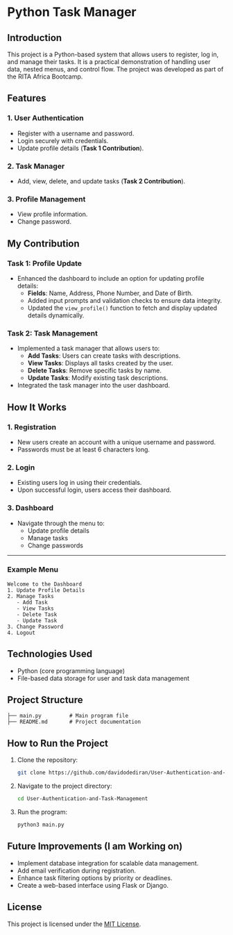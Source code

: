 # Python Task Manager

## Introduction
This project is a Python-based system that allows users to register, log in, and manage their tasks. It is a practical demonstration of handling user data, nested menus, and control flow. The project was developed as part of the RITA Africa Bootcamp.

## Features

### 1. User Authentication
- Register with a username and password.
- Login securely with credentials.
- Update profile details (**Task 1 Contribution**).

### 2. Task Manager
- Add, view, delete, and update tasks (**Task 2 Contribution**).

### 3. Profile Management
- View profile information.
- Change password.

## My Contribution

### Task 1: Profile Update
- Enhanced the dashboard to include an option for updating profile details:
  - **Fields**: Name, Address, Phone Number, and Date of Birth.
  - Added input prompts and validation checks to ensure data integrity.
  - Updated the `view_profile()` function to fetch and display updated details dynamically.

### Task 2: Task Management
- Implemented a task manager that allows users to:
  - **Add Tasks**: Users can create tasks with descriptions.
  - **View Tasks**: Displays all tasks created by the user.
  - **Delete Tasks**: Remove specific tasks by name.
  - **Update Tasks**: Modify existing task descriptions.
- Integrated the task manager into the user dashboard.

## How It Works

### 1. Registration
- New users create an account with a unique username and password.
- Passwords must be at least 6 characters long.

### 2. Login
- Existing users log in using their credentials.
- Upon successful login, users access their dashboard.

### 3. Dashboard
- Navigate through the menu to:
  - Update profile details
  - Manage tasks
  - Change passwords

---

### Example Menu
```plaintext
Welcome to the Dashboard
1. Update Profile Details
2. Manage Tasks
   - Add Task
   - View Tasks
   - Delete Task
   - Update Task
3. Change Password
4. Logout
```

## Technologies Used
- Python (core programming language)
- File-based data storage for user and task data management

## Project Structure
```plaintext
├── main.py         # Main program file
├── README.md       # Project documentation
```

## How to Run the Project
1. Clone the repository:
   ```bash
   git clone https://github.com/davidodediran/User-Authentication-and-Task-Management-System-.git
   ```

2. Navigate to the project directory:
   ```bash
   cd User-Authentication-and-Task-Management
   ```

3. Run the program:
   ```bash
   python3 main.py
   ```

## Future Improvements (I am Working on) 
- Implement database integration for scalable data management.
- Add email verification during registration.
- Enhance task filtering options by priority or deadlines.
- Create a web-based interface using Flask or Django.

## License
This project is licensed under the [MIT License](LICENSE).
